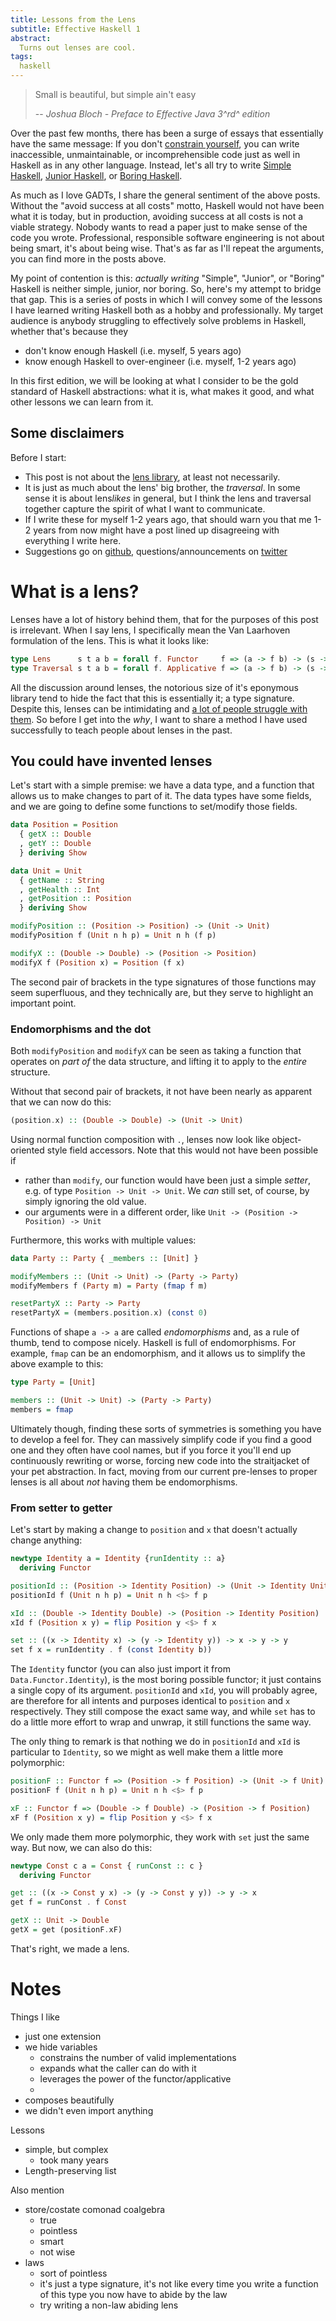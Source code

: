 ```yaml
---
title: Lessons from the Lens
subtitle: Effective Haskell 1
abstract:
  Turns out lenses are cool.
tags:
  haskell
---
```


> Small is beautiful, but simple ain't easy
>
> -- <cite>Joshua Bloch - Preface to Effective Java 3^rd^ edition</cite>

Over the past few months, there has been a surge of essays that essentially have the same message:
If you don't [constrain yourself](https://www.tweag.io/posts/2019-02-13-types-got-you.html), you can write inaccessible, unmaintainable, or incomprehensible code just as well in Haskell as in any other language.
Instead, let's all try to write [Simple Haskell](https://www.simplehaskell.org/), [Junior Haskell](https://www.parsonsmatt.org/2019/12/26/write_junior_code.html), or [Boring Haskell](https://www.snoyman.com/blog/2019/11/boring-haskell-manifesto).

As much as I love GADTs, I share the general sentiment of the above posts.
Without the "avoid success at all costs" motto, Haskell would not have been what it is today, but in production, avoiding success at all costs is not a viable strategy.
Nobody wants to read a paper just to make sense of the code you wrote.
Professional, responsible software engineering is not about being smart, it's about being wise.
That's as far as I'll repeat the arguments, you can find more in the posts above.

My point of contention is this: _actually writing_ "Simple", "Junior", or "Boring" Haskell is neither simple, junior, nor boring.
So, here's my attempt to bridge that gap.
This is a series of posts in which I will convey some of the lessons I have learned writing Haskell both as a hobby and professionally.
My target audience is anybody struggling to effectively solve problems in Haskell, whether that's because they

  - don't know enough Haskell (i.e. myself, 5 years ago)
  - know enough Haskell to over-engineer (i.e. myself, 1-2 years ago)

In this first edition, we will be looking at what I consider to be the gold standard of Haskell abstractions:  what it is, what makes it good, and what other lessons we can learn from it.

## Some disclaimers

Before I start:

  - This post is not about the [lens library](https://hackage.haskell.org/package/lens), at least not necessarily.
  - It is just as much about the lens' big brother, the _traversal_. In some sense it is about lens<em>likes</em> in general, but I think the lens and traversal together capture the spirit of what I want to communicate.
  - If I write these for myself 1-2 years ago, that should warn you that me 1-2 years from now might have a post lined up disagreeing with everything I write here.
  - Suggestions go on [github](https://github.com/jonascarpay/blog), questions/announcements on [twitter](https://twitter.com/jonascarpay)

# What is a lens?

Lenses have a lot of history behind them, that for the purposes of this post is irrelevant.
When I say lens, I specifically mean the Van Laarhoven formulation of the lens.
This is what it looks like:

```haskell
type Lens      s t a b = forall f. Functor     f => (a -> f b) -> (s -> f t)
type Traversal s t a b = forall f. Applicative f => (a -> f b) -> (s -> f t)
```

All the discussion around lenses, the notorious size of it's eponymous library tend to hide the fact that this is essentially it; a type signature.
Despite this, lenses can be intimidating and [a lot of people struggle with them](https://stackoverflow.com/search?q=lens+haskell).
So before I get into the _why_, I want to share a method I have used successfully to teach people about lenses in the past.

## You could have invented lenses

Let's start with a simple premise: we have a data type, and a function that allows us to make changes to part of it.
The data types have some fields, and we are going to define some functions to set/modify those fields.

```haskell
data Position = Position
  { getX :: Double
  , getY :: Double
  } deriving Show

data Unit = Unit
  { getName :: String
  , getHealth :: Int
  , getPosition :: Position
  } deriving Show

modifyPosition :: (Position -> Position) -> (Unit -> Unit)
modifyPosition f (Unit n h p) = Unit n h (f p)

modifyX :: (Double -> Double) -> (Position -> Position)
modifyX f (Position x) = Position (f x)
```

The second pair of brackets in the type signatures of those functions may seem superfluous, and they technically are, but they serve to highlight an important point.

### Endomorphisms and the dot

Both `modifyPosition` and `modifyX` can be seen as taking a function that operates on _part of_ the data structure, and lifting it to apply to the _entire_ structure.

Without that second pair of brackets, it not have been nearly as apparent that we can now do this:
```haskell
(position.x) :: (Double -> Double) -> (Unit -> Unit)
```
Using normal function composition with `.`, lenses now look like object-oriented style field accessors.
Note that this would not have been possible if

- rather than `modify`, our function would have been just a simple _setter_, e.g. of type `Position -> Unit -> Unit`.
  We _can_ still set, of course, by simply ignoring the old value.
- our arguments were in a different order, like `Unit -> (Position -> Position) -> Unit`

Furthermore, this works with multiple values:

```haskell
data Party :: Party { _members :: [Unit] }

modifyMembers :: (Unit -> Unit) -> (Party -> Party)
modifyMembers f (Party m) = Party (fmap f m)

resetPartyX :: Party -> Party
resetPartyX = (members.position.x) (const 0)
```

Functions of shape `a -> a` are called _endomorphisms_ and, as a rule of thumb, tend to compose nicely.
Haskell is full of endomorphisms.
For example, `fmap` can be an endomorphism, and it allows us to simplify the above example to this:
```haskell
type Party = [Unit]

members :: (Unit -> Unit) -> (Party -> Party)
members = fmap
```

Ultimately though, finding these sorts of symmetries is something you have to develop a feel for.
They can massively simplify code if you find a good one and they often have cool names, but if you force it you'll end up continuously rewriting or worse, forcing new code into the straitjacket of your pet abstraction.
In fact, moving from our current pre-lenses to proper lenses is all about _not_ having them be endomorphisms.

### From setter to getter


Let's start by making a change to `position` and `x` that doesn't actually change anything:
```haskell
newtype Identity a = Identity {runIdentity :: a}
  deriving Functor

positionId :: (Position -> Identity Position) -> (Unit -> Identity Unit)
positionId f (Unit n h p) = Unit n h <$> f p

xId :: (Double -> Identity Double) -> (Position -> Identity Position)
xId f (Position x y) = flip Position y <$> f x

set :: ((x -> Identity x) -> (y -> Identity y)) -> x -> y -> y
set f x = runIdentity . f (const Identity b))
```
The `Identity` functor (you can also just import it from `Data.Functor.Identity`), is the most boring possible functor; it just contains a single copy of its argument.
`positionId` and `xId`, you will probably agree, are therefore for all intents and purposes identical to `position` and `x` respectively.
They still compose the exact same way, and while `set` has to do a little more effort to wrap and unwrap, it still functions the same way.

The only thing to remark is that nothing we do in `positionId` and `xId` is particular to `Identity`, so we might as well make them a little more polymorphic:
```haskell
positionF :: Functor f => (Position -> f Position) -> (Unit -> f Unit)
positionF f (Unit n h p) = Unit n h <$> f p

xF :: Functor f => (Double -> f Double) -> (Position -> f Position)
xF f (Position x y) = flip Position y <$> f x
```
We only made them more polymorphic, they work with `set` just the same way.
But now, we can also do this:
```haskell
newtype Const c a = Const { runConst :: c }
  deriving Functor

get :: ((x -> Const y x) -> (y -> Const y y)) -> y -> x
get f = runConst . f Const

getX :: Unit -> Double
getX = get (positionF.xF)
```
That's right, we made a lens.


# Notes

Things I like

- just one extension
- we hide variables
  - constrains the number of valid implementations
  - expands what the caller can do with it
  - leverages the power of the functor/applicative
  - 
- composes beautifully
- we didn't even import anything

Lessons

- simple, but complex
  - took many years
- Length-preserving list

Also mention

- store/costate comonad coalgebra
  - true
  - pointless
  - smart
  - not wise
- laws
  - sort of pointless
  - it's just a type signature, it's not like every time you write a function of this type you now have to abide by the law
  - try writing a non-law abiding lens
